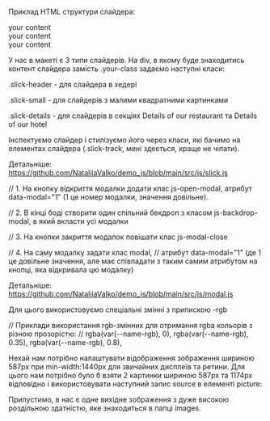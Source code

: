 <!-- ==========================СЛАЙДЕРИ========================== -->

Приклад HTML структури слайдера:

<div class="your-class">
  <div>your content</div>
  <div>your content</div>
  <div>your content</div>
</div>

У нас в макеті є 3 типи слайдерів. На div, в якому буде знаходитись контент
слайдера замість .your-class задаємо наступні класи:

.slick-header - для слайдера в хедері

.slick-small - для слайдерів з малими квадратними картинками

.slick-details - для слайдерів в секціях Details of our restaurant та Details of
our hotel

Інспектуємо слайдер і стилізуємо його через класи, які бачимо на елементах
слайдера (.slick-track, мені здеється, краще не чіпати).

Детальніше: https://github.com/NataliiaValko/demo_js/blob/main/src/js/slick.js

<!-- ==========================МОДАЛКИ========================== -->

// 1. На кнопку відкриття модалки додати клас js-open-modal, атрибут
data-modal="1" (1 це номер модалки, значення довільне).

// 2. В кінці боді створити один спільний бекдроп з класом js-backdrop-modal, в
який вкласти усі модалки

// 3. На кнопки закриття модалок повішати клас js-modal-close

// 4. На саму модалку задати клас modal, // атрибут data-modal="1" (де 1 це
довільне значення, але має співпадати з таким самим атрибутом на кнопці, яка
відкривала цю модалку)

Детальніше: https://github.com/NataliiaValko/demo_js/blob/main/src/js/modal.js

<!-- ==========================ЗАДАННЯ RGBA КОЛЬОРУ ЧЕРЕЗ ЗМІННІ========================== -->

Для цього використовуємо спеціальні змінні з припискою -rgb

// Приклади використання rgb-змінних для отримання rgba кольорів з різною
прозорістю: // rgba(var(--name-rgb), 0), rgba(var(--name-rgb), 0.35),
rgba(var(--name-rgb), 0.8),

<!-- ==========================РЕСАЙЗ/ЗМІНА ФОРМАТУ КАРТИНОК З ВИКОРИСТАННЯМ ФУНКЦІОНАЛУ PARCEL ========================== -->

Нехай нам потрібно налаштувати відображення зображення шириною 587px при
min-width:1440px для звичайних дисплеїв та ретини. Для цього нам потрібно було б
взяти 2 картинки шириною 587px та 1174px відповідно і використовувати наступний
запис source в елементі picture:

<source
          srcset="
            ./images/Phoenix.png  1x,
            ./images/Phoenix@2x.png  2x
          "
          media="(min-width:1440px)"
          sizes=""
          type="image/png"
        />

Припустимо, в нас є одне вихідне зображення з дуже високою роздільною здатністю,
яке знаходиться в папці images.

<source
          srcset="
            ./images/Phoenix.png  1x,
            ./images/Phoenix.png  2x
          "
          media="(min-width:1440px)"
          sizes=""
          type="image/png"
        />
